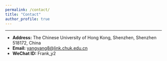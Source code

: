 ```yaml
---
permalink: /contact/
title: "Contact"
author_profile: true
---
```


***

* **Address:** The Chinese University of Hong Kong, Shenzhen, Shenzhen 518172, China  
* **Email:** yangyang8@link.chuk.edu.cn
* **WeChat ID:** Frank_y2

<div style='display: none'>* **Bilibili：** [梦想养只小羊](https://space.bilibili.com/353554117)
